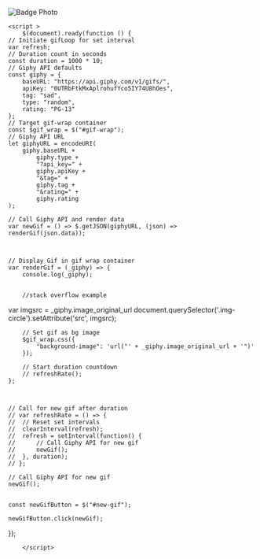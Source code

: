<head>
    <script src="https://ajax.googleapis.com/ajax/libs/jquery/3.5.1/jquery.min.js"></script>
    <style>
        body {
  position: relative;
  height: 100vh;
  width: 100%;
}

#gif-wrap {
  position: absolute;
  top: 0;
  bottom: 0;
  left: 0;
  right: 0;
  margin: auto;
  background-color: #000;
  background-size: contain;
  background-repeat: no-repeat;
  background-position: center;
  z-index: -1;
}

#gif-logo {
  position: fixed;
  top: 0.5rem;
  right: 0.5rem;
  border-radius: 30px;
  padding: 0 1rem;
  background: #000;
}
#gif-logo img {
  max-width: 150px;
}

#new-gif {
  padding: 0.75rem 2.5rem;
  font-weight: 600;
  background: #424242;
  z-index: 10;
  color: #fff;
  border-radius: 30px;
  border: 0;
  font-size: 14px;
  position: fixed;
  top: 0.5rem;
  left: 0.5rem;
  transition: background 0.15s ease;
  cursor: pointer;
}
#new-gif:hover {
  background: #626262;
}
    </style>

</head>
<body>
    <!-- <div id="gif-wrap"></div> -->
<!-- <div id="gif-logo"><img src="https://storage.googleapis.com/chydlx/codepen/random-gif-generator/giphy-logo.gif"/></div>
<button id="new-gif">New Gif</button> -->

<img alt="Badge Photo" class="img-circle" src="empty.jpg" title="crakesh" />



    <script >
        $(document).ready(function () {
	// Initiate gifLoop for set interval
	var refresh;
	// Duration count in seconds
	const duration = 1000 * 10;
	// Giphy API defaults
	const giphy = {
		baseURL: "https://api.giphy.com/v1/gifs/",
		apiKey: "0UTRbFtkMxAplrohufYco5IY74U8hOes",
		tag: "sad",
		type: "random",
		rating: "PG-13"
	};
	// Target gif-wrap container
	const $gif_wrap = $("#gif-wrap");
	// Giphy API URL
	let giphyURL = encodeURI(
		giphy.baseURL +
			giphy.type +
			"?api_key=" +
			giphy.apiKey +
			"&tag=" +
			giphy.tag +
			"&rating=" +
			giphy.rating
	);

	// Call Giphy API and render data
	var newGif = () => $.getJSON(giphyURL, (json) => renderGif(json.data));
	


	// Display Gif in gif wrap container
	var renderGif = (_giphy) => {
		console.log(_giphy);
		

		//stack overflow example
var imgsrc = _giphy.image_original_url
  document.querySelector('.img-circle').setAttribute('src', imgsrc);
		
		// Set gif as bg image
		$gif_wrap.css({
			"background-image": 'url("' + _giphy.image_original_url + '")'
		});

		// Start duration countdown
		// refreshRate();
	};

	

	// Call for new gif after duration
	// var refreshRate = () => {
	// 	// Reset set intervals
	// 	clearInterval(refresh);
	// 	refresh = setInterval(function() {
	// 		// Call Giphy API for new gif
	// 		newGif();
	// 	}, duration);
	// };

	// Call Giphy API for new gif
	newGif();

	
	const newGifButton = $("#new-gif");
	
	newGifButton.click(newGif);
});



        </script>
</body>
<!-- <link rel="stylesheet" href="/css.css"> -->

